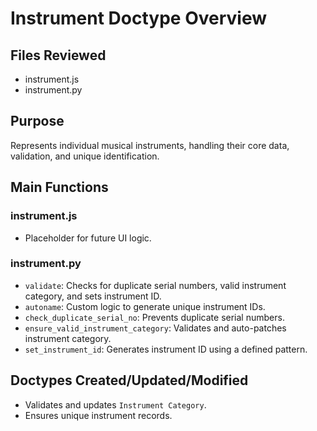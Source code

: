 # Instrument Doctype Overview

## Files Reviewed
- instrument.js
- instrument.py

## Purpose
Represents individual musical instruments, handling their core data, validation, and unique identification.

## Main Functions
### instrument.js
- Placeholder for future UI logic.

### instrument.py
- `validate`: Checks for duplicate serial numbers, valid instrument category, and sets instrument ID.
- `autoname`: Custom logic to generate unique instrument IDs.
- `check_duplicate_serial_no`: Prevents duplicate serial numbers.
- `ensure_valid_instrument_category`: Validates and auto-patches instrument category.
- `set_instrument_id`: Generates instrument ID using a defined pattern.

## Doctypes Created/Updated/Modified
- Validates and updates `Instrument Category`.
- Ensures unique instrument records.
